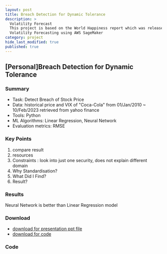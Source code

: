 ```yaml
---
layout: post
title: Breach Detection for Dynamic Tolerance
description: >
  Volatility Forecast
  This project is based on the World Happiness report which was released in 2017 and ranks 155 countries by their levels of happiness.
  Volatility Forecasting using AWS SageMaker
category: project
hide_last_modified: true
published: true
---
```

## [Personal]Breach Detection for Dynamic Tolerance

### Summary
* Task: Detect Breach of Stock Price
* Data: historical price and VIX of "Coca-Cola" from 01/Jan/2010 ~ 10/Feb/2023 retrieved from yahoo finance
* Tools: Python
* ML Algorithms: Linear Regression, Neural Network
* Evaluation metrics: RMSE

### Key Points
1. compare result
2. resources
3. Constraints : look into just one security, does not explain different domain
4. Why Standardisation?
5. What Did I Find?
6. Result?

### Results
Neural Network is better than Linear Regression model

### Download
* <a href="#">download for presentation ppt file</a>
* <a href="#">download for code</a>

### Code

